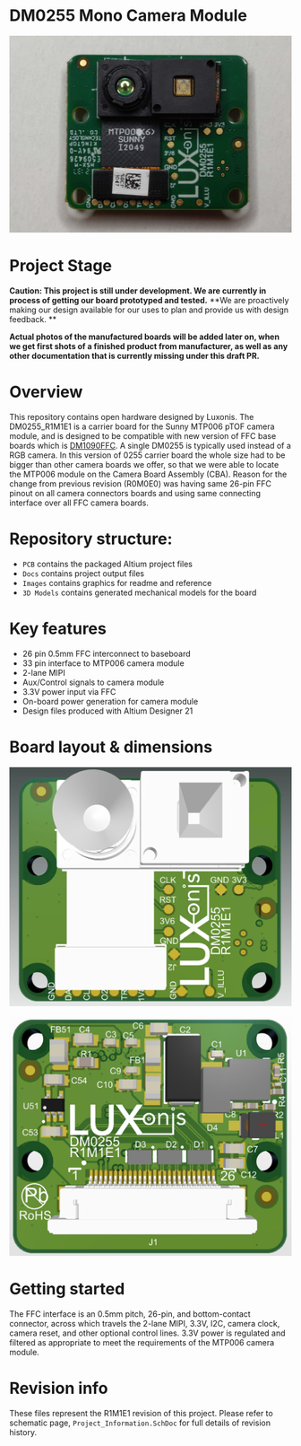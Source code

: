 # DM0255 Mono Camera Module

![DM0255](Images/DM0255_front.png)

# Project Stage

**Caution: This project is still under development. We are currently in process of getting our board prototyped and tested.** 
           **We are proactively making our design available for our uses to plan and provide us with design feedback. **

**Actual photos of the manufactured boards will be added later on, when we get first shots of a finished product from manufacturer, as 			      	      well as any other documentation that is currently missing under this draft PR.** 

# Overview
This repository contains open hardware designed by Luxonis. The DM0255_R1M1E1 is a carrier board for the Sunny MTP006 pTOF camera module, and is designed to be compatible with new version of FFC base boards which is [DM1090FFC](https://github.com/luxonis/depthai-hardware/tree/master/DM1090FFC_DepthAI_USB3). A single DM0255 is typically used instead of a RGB camera.
In this version of 0255 carrier board the whole size had to be bigger than other camera boards we offer, so that we were able to locate the MTP006 module on the Camera Board Assembly (CBA). Reason for the change from previous revision (R0M0E0) was having same 26-pin FFC pinout on all camera connectors boards and using same connecting interface over all FFC camera boards.

# Repository structure:
* `PCB` contains the packaged Altium project files
* `Docs` contains project output files
* `Images` contains graphics for readme and reference
* `3D Models` contains generated mechanical models for the board

# Key features
* 26 pin 0.5mm FFC interconnect to baseboard
* 33 pin interface to MTP006 camera module
* 2-lane MIPI
* Aux/Control signals to camera module
* 3.3V power input via FFC
* On-board power generation for camera module
* Design files produced with Altium Designer 21

# Board layout & dimensions

![](Images/DM0255_R1M1E1-BOT.png)

![](Images/DM0255_R1M1E1-TOP.png)

# Getting started  
The FFC interface is an 0.5mm pitch, 26-pin, and bottom-contact connector, across which travels the 2-lane MIPI, 3.3V, I2C, camera clock, camera reset, and other optional control lines. 3.3V power is regulated and filtered as appropriate to meet the requirements of the MTP006 camera module.  

# Revision info
These files represent the R1M1E1 revision of this project. Please refer to schematic page, `Project_Information.SchDoc` for full details of revision history.
